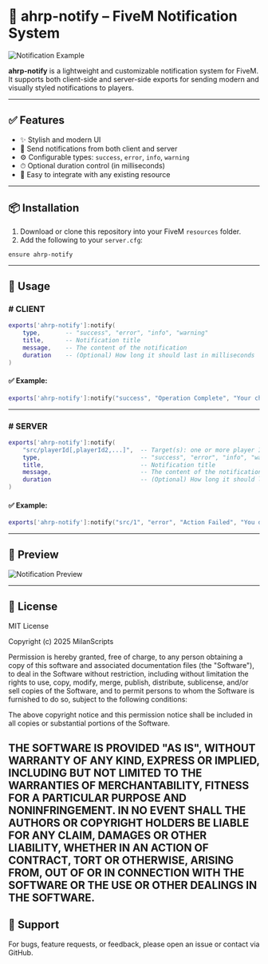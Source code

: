 
# 🔔 ahrp-notify – FiveM Notification System

![Notification Example](https://milanscripts.vercel.app/notify.png?height=300&width=500)

**ahrp-notify** is a lightweight and customizable notification system for FiveM. It supports both client-side and server-side exports for sending modern and visually styled notifications to players.

---

## ✅ Features

- ✨ Stylish and modern UI
- 🎯 Send notifications from both client and server
- ⚙️ Configurable types: `success`, `error`, `info`, `warning`
- ⏱ Optional duration control (in milliseconds)
- 🧩 Easy to integrate with any existing resource

---

## 📦 Installation

1. Download or clone this repository into your FiveM `resources` folder.
2. Add the following to your `server.cfg`:

```
ensure ahrp-notify
```

---

## 🔧 Usage

### # CLIENT

```lua
exports['ahrp-notify']:notify(
    type,       -- "success", "error", "info", "warning"
    title,      -- Notification title
    message,    -- The content of the notification
    duration    -- (Optional) How long it should last in milliseconds
)
```

#### ✅ Example:

```lua
exports['ahrp-notify']:notify("success", "Operation Complete", "Your changes were saved successfully!", 5000)
```

---

### # SERVER

```lua
exports['ahrp-notify']:notify(
    "src/playerId[,playerId2,...]",  -- Target(s): one or more player IDs in the format "src/ID"
    type,                            -- "success", "error", "info", "warning"
    title,                           -- Notification title
    message,                         -- The content of the notification
    duration                         -- (Optional) How long it should last in milliseconds
)
```

#### ✅ Example:

```lua
exports['ahrp-notify']:notify("src/1", "error", "Action Failed", "You do not have permission to do that.", 4000)
```

---

## 📸 Preview

![Notification Preview](https://milanscripts.vercel.app/notify.png?height=300&width=500)

---

## 📃 License
MIT License

Copyright (c) 2025 MilanScripts

Permission is hereby granted, free of charge, to any person obtaining a copy
of this software and associated documentation files (the "Software"), to deal
in the Software without restriction, including without limitation the rights
to use, copy, modify, merge, publish, distribute, sublicense, and/or sell
copies of the Software, and to permit persons to whom the Software is
furnished to do so, subject to the following conditions:

The above copyright notice and this permission notice shall be included in all
copies or substantial portions of the Software.

THE SOFTWARE IS PROVIDED "AS IS", WITHOUT WARRANTY OF ANY KIND, EXPRESS OR
IMPLIED, INCLUDING BUT NOT LIMITED TO THE WARRANTIES OF MERCHANTABILITY,
FITNESS FOR A PARTICULAR PURPOSE AND NONINFRINGEMENT. IN NO EVENT SHALL THE
AUTHORS OR COPYRIGHT HOLDERS BE LIABLE FOR ANY CLAIM, DAMAGES OR OTHER
LIABILITY, WHETHER IN AN ACTION OF CONTRACT, TORT OR OTHERWISE, ARISING FROM,
OUT OF OR IN CONNECTION WITH THE SOFTWARE OR THE USE OR OTHER DEALINGS IN THE
SOFTWARE.
---

## 💬 Support

For bugs, feature requests, or feedback, please open an issue or contact via GitHub.
